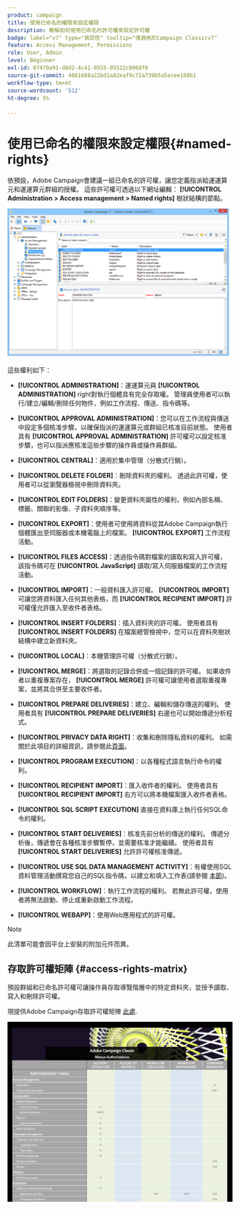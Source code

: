 ```yaml
---
product: campaign
title: 使用已命名的權限來設定權限
description: 瞭解如何使用已命名的許可權來設定許可權
badge: label="v7" type="資訊性" tooltip="僅適用於Campaign Classicv7"
feature: Access Management, Permissions
role: User, Admin
level: Beginner
exl-id: 07470a91-d8d2-4c41-9555-05522c8068f0
source-git-commit: 4661688a22bd1a82eaf9c72a739b5a5ecee168b1
workflow-type: tm+mt
source-wordcount: '512'
ht-degree: 5%

---
```


# 使用已命名的權限來設定權限{#named-rights}



依預設，Adobe Campaign會建議一組已命名的許可權，讓您定義指派給運運算元和運運算元群組的授權。 這些許可權可透過以下網址編輯： **[!UICONTROL Administration > Access management > Named rights]** 樹狀結構的節點。

![](assets/s_ncs_admin_named_rights.png)

這些權利如下：

* **[!UICONTROL ADMINISTRATION]**：運運算元與 **[!UICONTROL ADMINISTRATION]** right對執行個體具有完全存取權。 管理員使用者可以執行/建立/編輯/刪除任何物件，例如工作流程、傳送、指令碼等。

* **[!UICONTROL APPROVAL ADMINISTRATION]**：您可以在工作流程與傳送中設定多個核准步驟，以確保指派的運運算元或群組已核准目前狀態。 使用者具有 **[!UICONTROL APPROVAL ADMINISTRATION]** 許可權可以設定核准步驟，也可以指派應核准這些步驟的操作員或操作員群組。

* **[!UICONTROL CENTRAL]**：適用於集中管理（分散式行銷）。

* **[!UICONTROL DELETE FOLDER]**：刪除資料夾的權利。 透過此許可權，使用者可以從瀏覽器檢視中刪除資料夾。

* **[!UICONTROL EDIT FOLDERS]**：變更資料夾屬性的權利，例如內部名稱、標籤、關聯的影像、子資料夾順序等。

* **[!UICONTROL EXPORT]**：使用者可使用將資料從其Adobe Campaign執行個體匯出至伺服器或本機電腦上的檔案。 **[!UICONTROL EXPORT]** 工作流程活動。

* **[!UICONTROL FILES ACCESS]**：透過指令碼對檔案的讀取和寫入許可權，該指令碼可在 **[!UICONTROL JavaScript]** 讀取/寫入伺服器檔案的工作流程活動。

* **[!UICONTROL IMPORT]**：一般資料匯入許可權。 **[!UICONTROL IMPORT]** 可讓您將資料匯入任何其他表格，而 **[!UICONTROL RECIPIENT IMPORT]** 許可權僅允許匯入至收件者表格。

* **[!UICONTROL INSERT FOLDERS]**：插入資料夾的許可權。 使用者具有 **[!UICONTROL INSERT FOLDERS]** 在檔案總管檢視中，您可以在資料夾樹狀結構中建立新資料夾。

* **[!UICONTROL LOCAL]**：本機管理許可權（分散式行銷）。

* **[!UICONTROL MERGE]**：將選取的記錄合併成一個記錄的許可權。 如果收件者以重複專案存在， **[!UICONTROL MERGE]** 許可權可讓使用者選取重複專案，並將其合併至主要收件者。

* **[!UICONTROL PREPARE DELIVERIES]**：建立、編輯和儲存傳送的權利。 使用者具有 **[!UICONTROL PREPARE DELIVERIES]** 右邊也可以開始傳遞分析程式。

* **[!UICONTROL PRIVACY DATA RIGHT]**：收集和刪除隱私資料的權利。 如需關於此項目的詳細資訊，請參閱此[頁面](https://helpx.adobe.com/tw/campaign/kb/acc-privacy.html)。

* **[!UICONTROL PROGRAM EXECUTION]**：以各種程式語言執行命令的權利。

* **[!UICONTROL RECIPIENT IMPORT]**：匯入收件者的權利。 使用者具有 **[!UICONTROL RECIPIENT IMPORT]** 右方可以將本機檔案匯入收件者表格。

* **[!UICONTROL SQL SCRIPT EXECUTION]** 直接在資料庫上執行任何SQL命令的權利。

* **[!UICONTROL START DELIVERIES]**：核准先前分析的傳送的權利。 傳遞分析後，傳遞會在各種核准步驟暫停，並需要核准才能繼續。 使用者具有 **[!UICONTROL START DELIVERIES]** 允許許可權核准傳遞。

* **[!UICONTROL USE SQL DATA MANAGEMENT ACTIVITY]**：有權使用SQL資料管理活動撰寫您自己的SQL指令碼，以建立和填入工作表(請參閱 [本節](../../workflow/using/sql-data-management.md))。

* **[!UICONTROL WORKFLOW]**：執行工作流程的權利。 若無此許可權，使用者將無法啟動、停止或重新啟動工作流程。

* **[!UICONTROL WEBAPP]**：使用Web應用程式的許可權。

>[!NOTE]
>
>此清單可能會因平台上安裝的附加元件而異。

## 存取許可權矩陣 {#access-rights-matrix}

預設群組和已命名許可權可讓操作員存取導覽階層中的特定資料夾，並授予讀取、寫入和刪除許可權。

現提供Adobe Campaign存取許可權矩陣 [此處](/help/platform/using/assets/access-rights-matrix.pdf).

[![影像](assets/do-not-localize/user_management.png)](https://experienceleague.adobe.com/docs/campaign-classic/assets/access-rights-matrix.pdf)
